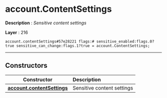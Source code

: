 # account.ContentSettings

**Description** : *Sensitive content settings*

**Layer** : 216

```tl
account.contentSettings#57e28221 flags:# sensitive_enabled:flags.0?true sensitive_can_change:flags.1?true = account.ContentSettings;
```

---

## Constructors

| Constructor | Description |
| :---: | :--- |
| [**account.contentSettings**](constructor/account.contentSettings) | Sensitive content settings |